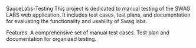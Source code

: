 SauceLabs-Testing
This project is dedicated to manual testing of the SWAG LABS web application. It includes test cases, test plans, and documentation for evaluating the functionality and usability of Swag labs.

Features:
A comprehensive set of manual test cases.
Test plan and documentation for organized testing.
